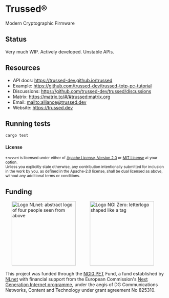 # Trussed®

Modern Cryptographic Firmware


## Status

Very much WIP. Actively developed. Unstable APIs.


## Resources

- API docs: <https://trussed-dev.github.io/trussed>
- Example: <https://github.com/trussed-dev/trussed-totp-pc-tutorial>
- Discussions: <https://github.com/trussed-dev/trussed/discussions>
- Matrix: <https://matrix.to/#/#trussed:matrix.org>
- Email: <mailto:alliance@trussed.dev>
- Website: <https://trussed.dev>


## Running tests

```bash
cargo test
```

#### License

<sup>`trussed` is licensed under either of [Apache License, Version 2.0](LICENSE-APACHE) or [MIT License](LICENSE-MIT) at your option.</sup>
<br>
<sub>Unless you explicitly state otherwise, any contribution intentionally submitted for inclusion in the work by you, as defined in the Apache-2.0 license, shall be dual licensed as above, without any additional terms or conditions.</sub>


## Funding

[<img src="https://nlnet.nl/logo/banner.svg" width="200" alt="Logo NLnet: abstract logo of four people seen from above" hspace="20">](https://nlnet.nl/)
[<img src="https://nlnet.nl/image/logos/NGI0PET_tag.svg" width="200" alt="Logo NGI Zero: letterlogo shaped like a tag" hspace="20">](https://nlnet.nl/NGI0/)

This project was funded through the [NGI0 PET](https://nlnet.nl/PET) Fund, a fund established by [NLnet](https://nlnet.nl/) with financial support from the European Commission's [Next Generation Internet programme](https://ngi.eu/), under the aegis of DG Communications Networks, Content and Technology under grant agreement No 825310.

